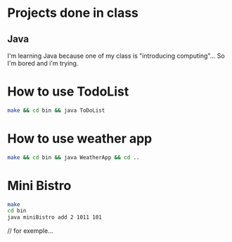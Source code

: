 # Projects done in class

## Java

I'm learning Java because one of my class is "introducing computing"...
So I'm bored and i'm trying.

# How to use TodoList

```bash
make && cd bin && java ToDoList
```

# How to use weather app

```bash
make && cd bin && java WeatherApp && cd ..
```

# Mini Bistro

```bash
make
cd bin
java miniBistro add 2 1011 101
```

// for exemple...
